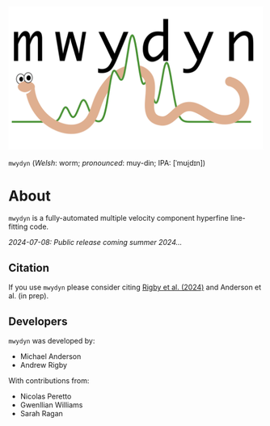 <p align="center">
<img src="logo.png" alt="" width="512"/>
</p>

`mwydyn` (_Welsh_: worm; _pronounced_: muy-din; IPA: [ˈmʊi̯dɪn])

# About

`mwydyn` is a fully-automated multiple velocity component hyperfine line-fitting code.

_2024-07-08: Public release coming summer 2024..._

## Citation

If you use `mwydyn` please consider citing [Rigby et al. (2024)](https://ui.adsabs.harvard.edu/abs/2024MNRAS.528.1172R/abstract) and Anderson et al. (in prep).

## Developers

`mwydyn` was developed by:

- Michael Anderson
- Andrew Rigby

With contributions from:

- Nicolas Peretto
- Gwenllian Williams
- Sarah Ragan
